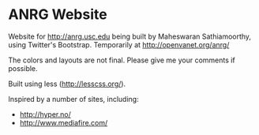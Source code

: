 ANRG Website
============

Website for http://anrg.usc.edu being built by Maheswaran Sathiamoorthy, using 
Twitter's Bootstrap. Temporarily at http://openvanet.org/anrg/

The colors and layouts are not final. Please give me your comments if possible. 

Built using less (http://lesscss.org/).

Inspired by a number of sites, including:
* http://hyper.no/
* http://www.mediafire.com/